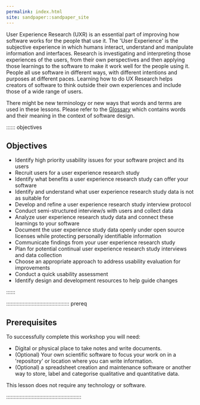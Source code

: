 ```yaml
---
permalink: index.html
site: sandpaper::sandpaper_site
---
```


User Experience Research (UXR) is an essential part of improving how software works for the people that use it. The 'User Experience' is the subjective experience in which humans interact, understand and manipulate information and interfaces. Research is investigating and interpreting those experiences of the users, from their own perspectives and then applying those learnings to the software to make it work well for the people using it. People all use software in different ways, with different intentions and purposes at different paces. Learning how to do UX Research helps creators of software to think outside their own experiences and include those of a wide range of users.

There might be new terminology or new ways that words and terms are used in these lessons. Please refer to the [Glossary]() which contains words and their meaning in the context of software design.

:::::: objectives

## Objectives

- Identify high priority usability issues for your software project and its users
- Recruit users for a user experience research study
- Identify what benefits a user experience research study can offer your software
- Identify and understand what user experience research study data is not as suitable for
- Develop and refine a user experience research study interview protocol
- Conduct semi-structured interview/s with users and collect data
- Analyze user experience research study data and connect these learnings to your software
- Document the user experience study data openly under open source licenses while protecting personally identifiable information 
- Communicate findings from your user experience research study
- Plan for potential continual user experience research study interviews and data collection
- Choose an appropriate approach to address usability evaluation for improvements
- Conduct a quick usability assessment 
- Identify design and development resources to help guide changes


::::::


::::::::::::::::::::::::::::::::::::::::::  prereq

## Prerequisites

To successfully complete this workshop you will need:

- Digital or physical place to take notes and write documents.
- (Optional) Your own scientific software to focus your work on in a 'repository' or location where you can write information.
- (Optional) a spreadsheet creation and maintenance software or another way to store, label and categorise qualitative and quantitative data.

This lesson does not require any technology or software.


::::::::::::::::::::::::::::::::::::::::::::::::::



